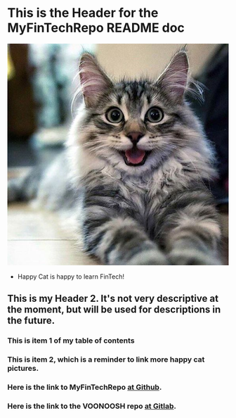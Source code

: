 # This is the Header for the MyFinTechRepo README doc

![Cat is happy to learn FinTech!](happycat.jpg)

* Happy Cat is happy to learn FinTech!


## This is my Header 2. It's not very descriptive at the moment, but will be used for descriptions in the future.

### This is item 1 of my table of contents
### This is item 2, which is a reminder to link more happy cat pictures.
### Here is the link to MyFinTechRepo [at Github](https://github.com/xnadam/MyFinTechRepo).
### Here is the link to the VOONOOSH repo [at Gitlab](https://vanderbilt.bootcampcontent.com/vanderbilt_coding_bootcamp/vu-nsh-fin-pt-02-2020-u-c).
### 
